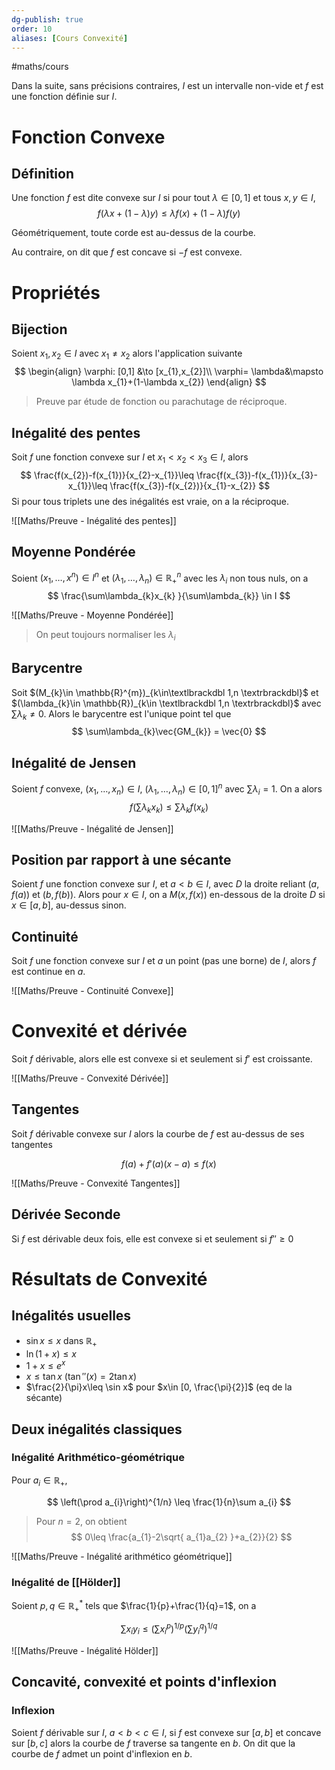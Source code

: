 ```yaml
---
dg-publish: true
order: 10
aliases: [Cours Convexité]
---
```


#maths/cours

Dans la suite, sans précisions contraires, $I$ est un intervalle non-vide et $f$ est une fonction définie sur $I$.

# Fonction Convexe

## Définition

Une fonction $f$ est dite convexe sur $I$ si pour tout $\lambda\in [0,1]$ et tous $x,y\in I$, 
$$
f(\lambda x+(1-\lambda)y)\leq \lambda f(x)+(1-\lambda)f(y)
$$

Géométriquement, toute corde est au-dessus de la courbe.

Au contraire, on dit que $f$ est concave si $-f$ est convexe.

# Propriétés

## Bijection

Soient $x_{1},x_{2}\in I$ avec $x_{1}\neq x_{2}$ alors l'application suivante
$$
\begin{align}
\varphi: [0,1] &\to [x_{1},x_{2}]\\
\varphi= \lambda&\mapsto \lambda x_{1}+(1-\lambda x_{2})
\end{align}
$$

>Preuve par étude de fonction ou parachutage de réciproque.

## Inégalité des pentes

Soit $f$ une fonction convexe sur $I$ et $x_{1}<x_{2}<x_{3} \in I$, alors
$$
\frac{f(x_{2})-f(x_{1})}{x_{2}-x_{1}}\leq \frac{f(x_{3})-f(x_{1})}{x_{3}-x_{1}}\leq \frac{f(x_{3})-f(x_{2})}{x_{1}-x_{2}}
$$
Si pour tous triplets une des inégalités est vraie, on a la réciproque.

![[Maths/Preuve - Inégalité des pentes]]

## Moyenne Pondérée

Soient $(x_{1},\dots ,x^{n})\in I^{n}$ et $(\lambda_{1},\dots,\lambda_{n})\in  \mathbb{R}_{+}^{n}$ avec les $\lambda_{i}$ non tous nuls, on a
$$
\frac{\sum\lambda_{k}x_{k} }{\sum\lambda_{k}} \in I
$$

![[Maths/Preuve - Moyenne Pondérée]]

> On peut toujours normaliser les $\lambda_{i}$

## Barycentre

Soit $(M_{k}\in \mathbb{R}^{m})_{k\in\textlbrackdbl 1,n \textrbrackdbl}$ et $(\lambda_{k}\in \mathbb{R})_{k\in \textlbrackdbl 1,n \textrbrackdbl}$ avec $\sum\lambda_{k}\neq 0$. Alors le barycentre est l'unique point tel que
$$
\sum\lambda_{k}\vec{GM_{k}} = \vec{0}
$$

## Inégalité de Jensen

Soient $f$ convexe, $(x_{1},\dots,x_{n})\in I$, $(\lambda_{1},\dots,\lambda _{n})\in [0,1]^{n}$ avec $\sum\lambda_{i}=1$.
On a alors
$$
f\left( \sum\lambda_{k}x_{k} \right)\leq \sum\lambda_{k}f(x_{k})
$$

![[Maths/Preuve - Inégalité de Jensen]]

## Position par rapport à une sécante

Soient $f$ une fonction convexe sur $I$, et $a<b\in I$, avec $D$ la droite reliant $(a,f(a))$ et $(b,f(b))$. 
Alors pour $x\in I$, on a $M(x,f(x))$ en-dessous de la droite $D$ si $x\in [a,b]$, au-dessus sinon.

## Continuité

Soit $f$ une fonction convexe sur $I$ et $a$ un point (pas une borne) de $I$, alors $f$ est continue en $a$.

![[Maths/Preuve - Continuité Convexe]]

# Convexité et dérivée

Soit $f$ dérivable, alors elle est convexe si et seulement si $f'$ est croissante.

![[Maths/Preuve - Convexité Dérivée]]

## Tangentes

Soit $f$ dérivable convexe sur $I$ alors la courbe de $f$ est au-dessus de ses tangentes

$$
f(a)+f'(a)(x-a) \leq f(x)
$$

![[Maths/Preuve - Convexité Tangentes]]

## Dérivée Seconde

Si $f$ est dérivable deux fois, elle est convexe si et seulement si $f'' \geq 0$

# Résultats de Convexité

## Inégalités usuelles

- $\sin x\leq x$ dans $\mathbb{R}_{+}$
- $\ln(1+x)\leq x$
- $1+x\leq e^{x}$
- $x\leq \tan x$
($\tan''(x)=2\tan x$)
- $\frac{2}{\pi}x\leq \sin x$ pour $x\in [0, \frac{\pi}{2}]$
(eq de la sécante)

## Deux inégalités classiques

### Inégalité Arithmético-géométrique

Pour $a_{i}\in \mathbb{R}_{+},$

$$
\left(\prod a_{i}\right)^{1/n} \leq \frac{1}{n}\sum a_{i}
$$

> Pour $n=2$, on obtient
$$
0\leq \frac{a_{1}-2\sqrt{ a_{1}a_{2} }+a_{2}}{2}
$$

![[Maths/Preuve - Inégalité arithmético géométrique]]

### Inégalité de [[Hölder]]

Soient $p,q\in \mathbb{R}_{+}^{*}$ tels que $\frac{1}{p}+\frac{1}{q}=1$, on a

$$
\sum x_{i}y_{i}\leq \left( \sum x_{i}^{p} \right)^{1/p}\left( \sum y_{i}^{q} \right)^{1/q}
$$

![[Maths/Preuve - Inégalité Hölder]]

## Concavité, convexité et points d'inflexion

### Inflexion

Soient $f$ dérivable sur $I$, $a<b<c\in I$, si $f$ est convexe sur $[a,b]$ et concave sur $[b,c]$ alors la courbe de $f$ traverse sa tangente en $b$. On dit que la courbe de $f$ admet un point d'inflexion en $b$.

 